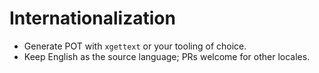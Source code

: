 
# Internationalization
- Generate POT with `xgettext` or your tooling of choice.
- Keep English as the source language; PRs welcome for other locales.
